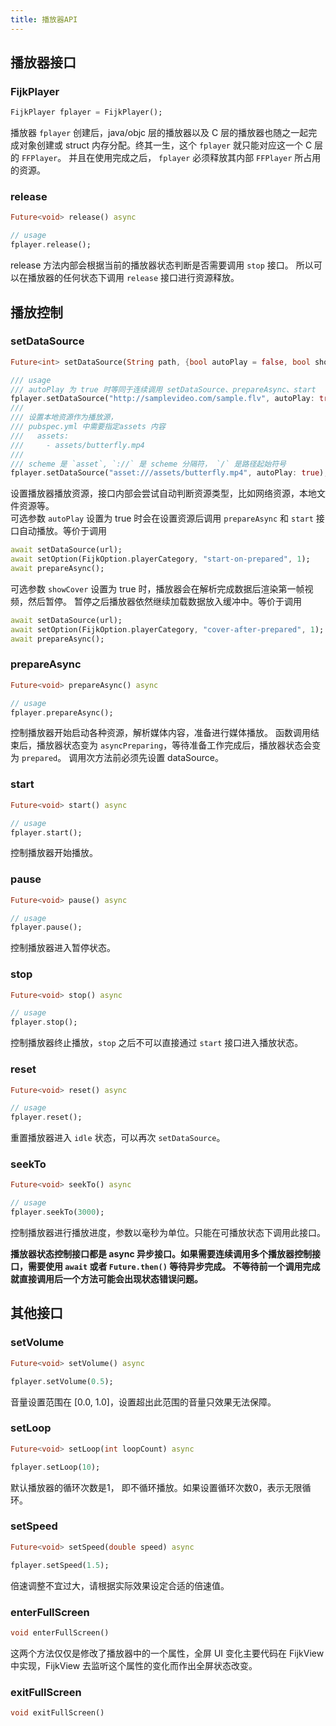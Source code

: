 ```yaml
---
title: 播放器API
---
```


## 播放器接口  

### FijkPlayer
```dart
FijkPlayer fplayer = FijkPlayer();
```
播放器 `fplayer` 创建后，java/objc 层的播放器以及 C 层的播放器也随之一起完成对象创建或 struct 内存分配。终其一生，这个 `fplayer` 就只能对应这一个 C 层的 `FFPlayer`。 并且在使用完成之后， `fplayer`  必须释放其内部 `FFPlayer` 所占用的资源。

### release
```dart
Future<void> release() async
```
```dart
// usage
fplayer.release();
```
release 方法内部会根据当前的播放器状态判断是否需要调用 `stop` 接口。 所以可以在播放器的任何状态下调用 `release` 接口进行资源释放。


## 播放控制

### setDataSource
```dart
Future<int> setDataSource(String path, {bool autoPlay = false, bool showCover = false}) async
```
```dart
/// usage
/// autoPlay 为 true 时等同于连续调用 setDataSource、prepareAsync、start
fplayer.setDataSource("http://samplevideo.com/sample.flv", autoPlay: true);
///
/// 设置本地资源作为播放源，
/// pubspec.yml 中需要指定assets 内容
///   assets:
///     - assets/butterfly.mp4
///
/// scheme 是 `asset`, `://` 是 scheme 分隔符， `/` 是路径起始符号
fplayer.setDataSource("asset:///assets/butterfly.mp4", autoPlay: true);
```
设置播放器播放资源，接口内部会尝试自动判断资源类型，比如网络资源，本地文件资源等。  
可选参数 `autoPlay` 设置为 true 时会在设置资源后调用 `prepareAsync` 和 `start` 接口自动播放。等价于调用  
```dart
await setDataSource(url);
await setOption(FijkOption.playerCategory, "start-on-prepared", 1);
await prepareAsync();
```
可选参数 `showCover` 设置为 true 时，播放器会在解析完成数据后渲染第一帧视频，然后暂停。
暂停之后播放器依然继续加载数据放入缓冲中。等价于调用  
```dart
await setDataSource(url);
await setOption(FijkOption.playerCategory, "cover-after-prepared", 1);
await prepareAsync();
```

### prepareAsync  
```dart
Future<void> prepareAsync() async
```
```dart
// usage
fplayer.prepareAsync();
```
控制播放器开始启动各种资源，解析媒体内容，准备进行媒体播放。 函数调用结束后，播放器状态变为 `asyncPreparing`，等待准备工作完成后，播放器状态会变为 `prepared`。 调用次方法前必须先设置 dataSource。

### start  
```dart
Future<void> start() async
```
```dart
// usage
fplayer.start();
```
控制播放器开始播放。

### pause  
```dart
Future<void> pause() async
```
```dart
// usage
fplayer.pause();
```
控制播放器进入暂停状态。

### stop  
```dart
Future<void> stop() async
```
```dart
// usage
fplayer.stop();
```
控制播放器终止播放，`stop` 之后不可以直接通过 `start` 接口进入播放状态。

### reset  
```dart
Future<void> reset() async
```
```dart
// usage
fplayer.reset();
```
重置播放器进入 `idle` 状态，可以再次 `setDataSource`。


### seekTo  
```dart
Future<void> seekTo() async
```
```dart
// usage
fplayer.seekTo(3000);
```
控制播放器进行播放进度，参数以毫秒为单位。只能在可播放状态下调用此接口。

**播放器状态控制接口都是 async 异步接口。如果需要连续调用多个播放器控制接口，需要使用 `await` 或者 `Future.then()` 等待异步完成。
不等待前一个调用完成就直接调用后一个方法可能会出现状态错误问题。**


##  其他接口

### setVolume
```dart
Future<void> setVolume() async
```
```dart
fplayer.setVolume(0.5);
```
音量设置范围在 [0.0, 1.0]，设置超出此范围的音量只效果无法保障。

### setLoop
```dart
Future<void> setLoop(int loopCount) async
```
```dart
fplayer.setLoop(10);
```
默认播放器的循环次数是1， 即不循环播放。如果设置循环次数0，表示无限循环。

### setSpeed
```dart
Future<void> setSpeed(double speed) async
```
```dart
fplayer.setSpeed(1.5);
```
倍速调整不宜过大，请根据实际效果设定合适的倍速值。

### enterFullScreen
```dart 
void enterFullScreen()
```
这两个方法仅仅是修改了播放器中的一个属性，全屏 UI 变化主要代码在 FijkView 中实现，FijkView 去监听这个属性的变化而作出全屏状态改变。

### exitFullScreen
```dart 
void exitFullScreen()
```
